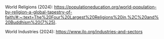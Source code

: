 World Religions (2024): https://populationeducation.org/world-population-by-religion-a-global-tapestry-of-faith/#:~:text=The%20Four%20Largest%20Religions%20in,%2C%20and%20Buddhism%20(7%25).

World Industries (2024): https://www.ilo.org/industries-and-sectors

